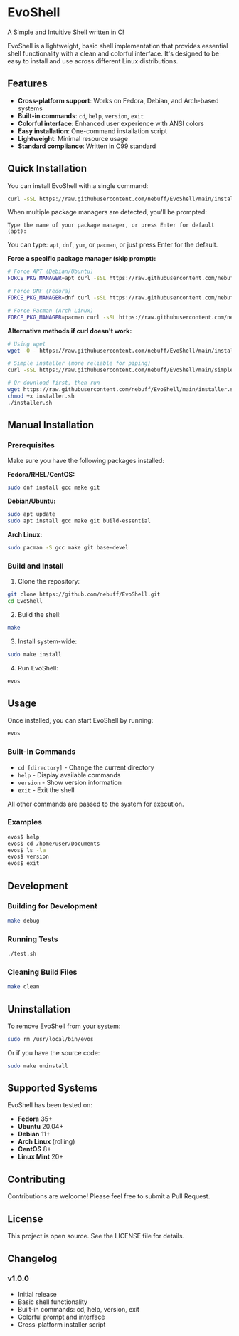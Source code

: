 # EvoShell

A Simple and Intuitive Shell written in C!

EvoShell is a lightweight, basic shell implementation that provides essential shell functionality with a clean and colorful interface. It's designed to be easy to install and use across different Linux distributions.

## Features

- **Cross-platform support**: Works on Fedora, Debian, and Arch-based systems
- **Built-in commands**: `cd`, `help`, `version`, `exit`
- **Colorful interface**: Enhanced user experience with ANSI colors
- **Easy installation**: One-command installation script
- **Lightweight**: Minimal resource usage
- **Standard compliance**: Written in C99 standard

## Quick Installation

You can install EvoShell with a single command:

```bash
curl -sSL https://raw.githubusercontent.com/nebuff/EvoShell/main/installer.sh | bash
```

When multiple package managers are detected, you'll be prompted:
```
Type the name of your package manager, or press Enter for default (apt): 
```

You can type: `apt`, `dnf`, `yum`, or `pacman`, or just press Enter for the default.

**Force a specific package manager (skip prompt):**

```bash
# Force APT (Debian/Ubuntu)
FORCE_PKG_MANAGER=apt curl -sSL https://raw.githubusercontent.com/nebuff/EvoShell/main/installer.sh | bash

# Force DNF (Fedora)
FORCE_PKG_MANAGER=dnf curl -sSL https://raw.githubusercontent.com/nebuff/EvoShell/main/installer.sh | bash

# Force Pacman (Arch Linux)
FORCE_PKG_MANAGER=pacman curl -sSL https://raw.githubusercontent.com/nebuff/EvoShell/main/installer.sh | bash
```

**Alternative methods if curl doesn't work:**

```bash
# Using wget
wget -O - https://raw.githubusercontent.com/nebuff/EvoShell/main/installer.sh | bash

# Simple installer (more reliable for piping)
curl -sSL https://raw.githubusercontent.com/nebuff/EvoShell/main/simple-install.sh | bash

# Or download first, then run
wget https://raw.githubusercontent.com/nebuff/EvoShell/main/installer.sh
chmod +x installer.sh
./installer.sh
```

## Manual Installation

### Prerequisites

Make sure you have the following packages installed:

**Fedora/RHEL/CentOS:**
```bash
sudo dnf install gcc make git
```

**Debian/Ubuntu:**
```bash
sudo apt update
sudo apt install gcc make git build-essential
```

**Arch Linux:**
```bash
sudo pacman -S gcc make git base-devel
```

### Build and Install

1. Clone the repository:
```bash
git clone https://github.com/nebuff/EvoShell.git
cd EvoShell
```

2. Build the shell:
```bash
make
```

3. Install system-wide:
```bash
sudo make install
```

4. Run EvoShell:
```bash
evos
```

## Usage

Once installed, you can start EvoShell by running:

```bash
evos
```

### Built-in Commands

- `cd [directory]` - Change the current directory
- `help` - Display available commands
- `version` - Show version information
- `exit` - Exit the shell

All other commands are passed to the system for execution.

### Examples

```bash
evos$ help
evos$ cd /home/user/Documents
evos$ ls -la
evos$ version
evos$ exit
```

## Development

### Building for Development

```bash
make debug
```

### Running Tests

```bash
./test.sh
```

### Cleaning Build Files

```bash
make clean
```

## Uninstallation

To remove EvoShell from your system:

```bash
sudo rm /usr/local/bin/evos
```

Or if you have the source code:

```bash
sudo make uninstall
```

## Supported Systems

EvoShell has been tested on:

- **Fedora** 35+
- **Ubuntu** 20.04+
- **Debian** 11+
- **Arch Linux** (rolling)
- **CentOS** 8+
- **Linux Mint** 20+

## Contributing

Contributions are welcome! Please feel free to submit a Pull Request.

## License

This project is open source. See the LICENSE file for details.

## Changelog

### v1.0.0
- Initial release
- Basic shell functionality
- Built-in commands: cd, help, version, exit
- Colorful prompt and interface
- Cross-platform installer script
